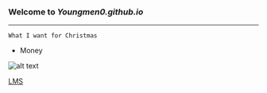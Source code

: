 ### Welcome to *Youngmen0.github.io* 
--------------
`What I want for Christmas `
- Money



![alt text](https://www.bworldonline.com/wp-content/uploads/2022/03/Peso-currency-640x427.jpg)


[LMS](https://jhsportal.adnu.edu.ph)
